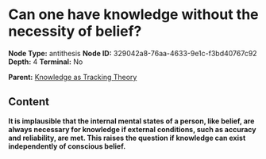 # Can one have knowledge without the necessity of belief?

**Node Type:** antithesis
**Node ID:** 329042a8-76aa-4633-9e1c-f3bd40767c92
**Depth:** 4
**Terminal:** No

**Parent:** [Knowledge as Tracking Theory](knowledge-as-tracking-theory-synthesis-4ddbf25f-905e-4551-9162-40f6ecb67e5a.md)

## Content

**It is implausible that the internal mental states of a person, like belief, are always necessary for knowledge if external conditions, such as accuracy and reliability, are met. This raises the question if knowledge can exist independently of conscious belief.**
